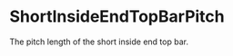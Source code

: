 ShortInsideEndTopBarPitch
=========================

The pitch length of the short inside end top bar.
